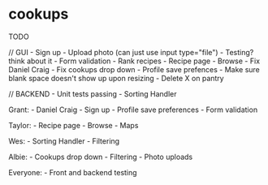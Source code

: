 # cookups

TODO

// GUI
	- Sign up
	- Upload photo (can just use input type="file")
	- Testing? think about it
	- Form validation
	- Rank recipes
	- Recipe page
	- Browse
	- Fix Daniel Craig
	- Fix cookups drop down
	- Profile save prefences
	- Make sure blank space doesn't show up upon resizing
	- Delete X on pantry

// BACKEND
	- Unit tests passing
	- Sorting Handler


Grant:
	- Daniel Craig
	- Sign up
	- Profile save preferences
	- Form validation

Taylor:
	- Recipe page
	- Browse
	- Maps

Wes:
	- Sorting Handler
	- Filtering

Albie:
	- Cookups drop down
	- Filtering
	- Photo uploads

Everyone:
	- Front and backend testing